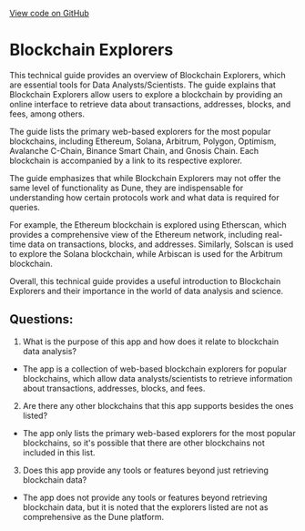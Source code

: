 [View code on GitHub](https://dune.com/blob/master/reference\wizard-tools\blockchain-explorers.md)

# Blockchain Explorers

This technical guide provides an overview of Blockchain Explorers, which are essential tools for Data Analysts/Scientists. The guide explains that Blockchain Explorers allow users to explore a blockchain by providing an online interface to retrieve data about transactions, addresses, blocks, and fees, among others. 

The guide lists the primary web-based explorers for the most popular blockchains, including Ethereum, Solana, Arbitrum, Polygon, Optimism, Avalanche C-Chain, Binance Smart Chain, and Gnosis Chain. Each blockchain is accompanied by a link to its respective explorer. 

The guide emphasizes that while Blockchain Explorers may not offer the same level of functionality as Dune, they are indispensable for understanding how certain protocols work and what data is required for queries. 

For example, the Ethereum blockchain is explored using Etherscan, which provides a comprehensive view of the Ethereum network, including real-time data on transactions, blocks, and addresses. Similarly, Solscan is used to explore the Solana blockchain, while Arbiscan is used for the Arbitrum blockchain. 

Overall, this technical guide provides a useful introduction to Blockchain Explorers and their importance in the world of data analysis and science.
## Questions: 
 1. What is the purpose of this app and how does it relate to blockchain data analysis?
- The app is a collection of web-based blockchain explorers for popular blockchains, which allow data analysts/scientists to retrieve information about transactions, addresses, blocks, and fees. 

2. Are there any other blockchains that this app supports besides the ones listed?
- The app only lists the primary web-based explorers for the most popular blockchains, so it's possible that there are other blockchains not included in this list. 

3. Does this app provide any tools or features beyond just retrieving blockchain data?
- The app does not provide any tools or features beyond retrieving blockchain data, but it is noted that the explorers listed are not as comprehensive as the Dune platform.